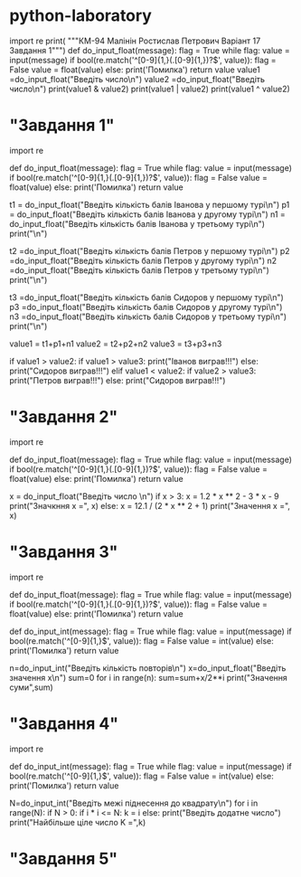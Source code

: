 # python-laboratory
import re
print( """КМ-94 Малінін Ростислав Петрович
Варіант 17 Завдання 1""")
def do_input_float(message):
    flag = True
    while flag:
        value = input(message)
        if bool(re.match('^[0-9]{1,}(\.[0-9]{1,})?$', value)):
            flag = False
            value = float(value)
        else:
            print('Помилка')
    return value
value1 =do_input_float("Введіть число\n")
value2 =do_input_float("Введіть число\n")
print(value1 & value2)
print(value1 | value2)
print(value1 ^ value2)
# "Завдання 1"
import re


def do_input_float(message):
    flag = True
    while flag:
        value = input(message)
        if bool(re.match('^[0-9]{1,}(\.[0-9]{1,})?$', value)):
            flag = False
            value = float(value)
        else:
            print('Помилка')
    return value


t1 = do_input_float("Введіть кількість балів Іванова у першому турі\n")
p1 = do_input_float("Введіть кількість балів Іванова у другому турі\n")
n1 = do_input_float("Введіть кількість балів Іванова у третьому турі\n")
print("\n")

t2 =do_input_float("Введіть кількість балів Петров у першому турі\n")
p2 =do_input_float("Введіть кількість балів Петров у другому турі\n")
n2 =do_input_float("Введіть кількість балів Петров у третьому турі\n")
print("\n")

t3 =do_input_float("Введіть кількість балів Сидоров у першому турі\n")
p3 =do_input_float("Введіть кількість балів Сидоров у другому турі\n")
n3 =do_input_float("Введіть кількість балів Сидоров у третьому турі\n")
print("\n")

value1 = t1+p1+n1
value2 = t2+p2+n2
value3 = t3+p3+n3

if value1 > value2:
    if value1 > value3:
        print("Іванов виграв!!!")
    else:
          print("Сидоров виграв!!!")
elif value1 < value2:
        if value2 > value3:
            print("Петров виграв!!!")
        else:
            print("Сидоров виграв!!!")
# "Завдання 2"
import re


def do_input_float(message):
    flag = True
    while flag:
        value = input(message)
        if bool(re.match('^[0-9]{1,}(\.[0-9]{1,})?$', value)):
            flag = False
            value = float(value)
        else:
            print('Помилка')
    return value

x = do_input_float("Введіть число \n")
if x > 3:
    x = 1.2 * x ** 2 - 3 * x - 9
    print("Значкння x =", x)
else:
    x = 12.1 / (2 * x ** 2 + 1)
    print("Значення x =", x)
# "Завдання 3"
import re


def do_input_float(message):
    flag = True
    while flag:
        value = input(message)
        if bool(re.match('^[0-9]{1,}(\.[0-9]{1,})?$', value)):
            flag = False
            value = float(value)
        else:
            print('Помилка')
    return value


def do_input_int(message):
    flag = True
    while flag:
        value = input(message)
        if bool(re.match('^[0-9]{1,}$', value)):
            flag = False
            value = int(value)
        else:
            print('Помилка')
    return value


n=do_input_int("Введіть кількість повторів\n")
x=do_input_float("Введіть значення x\n")
sum=0
for i in range(n):
    sum=sum+x/2**i
print("Значення суми",sum)
# "Завдання 4"
import re


def do_input_int(message):
    flag = True
    while flag:
        value = input(message)
        if bool(re.match('^[0-9]{1,}$', value)):
            flag = False
            value = int(value)
        else:
            print('Помилка')
    return value



N=do_input_int("Введіть межі піднесення до квадрату\n")
for i in range(N):
     if N > 0:
        if i * i <= N:
             k = i
        else:
            print("Введіть додатне число")
print("Найбільше ціле число K =",k)
# "Завдання 5"
